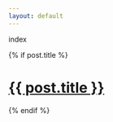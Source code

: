 ```yaml
---
layout: default
---
```


index

{% if post.title %}
  <h1 class="entry-title">
    <a href="{{ root_url }}{{ post.url }}">{{ post.title }}</a>
  </h1>      
{% endif %}
